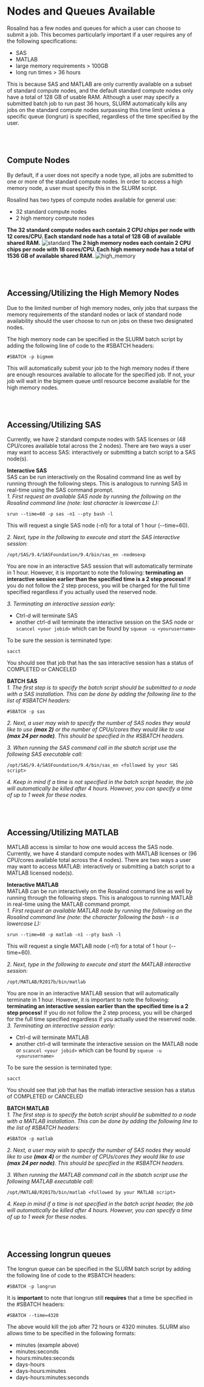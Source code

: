 # Nodes and Queues Available
Rosalind has a few nodes and queues for which a user can choose to submit a job.  This becomes particularly important if a user requires any of the following specifications:
  * SAS
  * MATLAB
  * large memory requirements > 100GB
  * long run times > 36 hours  

This is because SAS and MATLAB are only currently available on a subset of standard compute nodes, and the default standard compute nodes only have a total of 128 GB of usable RAM. Although a user may specify a submitted batch job to run past 36 hours, SLURM automatically kills any jobs on the standard compute nodes surpassing this time limit unless a specific queue (longrun) is specified, regardless of the time specified by the user.

<div class="paragraph"><p><br>
<br></p></div>

## Compute Nodes
By default, if a user does not specify a node type, all jobs are submitted to one or more of the standard compute nodes.  In order to access a high memory node, a user must specify this in the SLURM script.  

Rosalind has two types of compute nodes available for general use:
  *  32 standard compute nodes
  *  2 high memory compute nodes

**The 32 standard compute nodes each contain 2 CPU chips per node with 12 cores/CPU.  Each standard node has a total of 128 GB of available shared RAM.**
![standard](https://github.com/tbrunetti/Rosalind_HPC/blob/master/images/standard_compute_node.png)
**The 2 high memory nodes each contain 2 CPU chips per node with 18 cores/CPU. Each high memory node has a total of 1536 GB of available shared RAM.**
![high_memory](https://github.com/tbrunetti/Rosalind_HPC/blob/master/images/high_memory_compute_node.png)

<div class="paragraph"><p><br>
<br></p></div>

## Accessing/Utilizing the High Memory Nodes
Due to the limited number of high memory nodes, only jobs that surpass the memory requirements of the standard nodes or lack of standard node availability should the user choose to run on jobs on these two designated nodes.

The high memory node can be specified in the SLURM batch script by adding the following line of code to the #SBATCH headers:  
```
#SBATCH -p bigmem
```

This will automatically submit your job to the high memory nodes if there are enough resources available to allocate for the specified job.  If not, your job will wait in the bigmem queue until resource become available for the high memory nodes.

<div class="paragraph"><p><br>
<br></p></div>

## Accessing/Utilizing SAS
Currently, we have 2 standard compute nodes with SAS licenses or (48 CPU/cores available total across the 2 nodes).  There are two ways a user may want to access SAS: interactively or submitting a batch script to a SAS node(s).  

__Interactive SAS__  
SAS can be run interactively on the Rosalind command line as well by running through the following steps.  This is analogous to running SAS in real-time using the SAS command prompt.  
*1.  First request an available SAS node by running the following on the Rosalind command line (note: last character is lowercase L):*
```
srun --time=60 -p sas -n1 --pty bash -l
```
This will request a single SAS node (-n1) for a total of 1 hour (--time=60).  

*2.  Next, type in the following to execute and start the SAS interactive session:*
```
/opt/SAS/9.4/SASFoundation/9.4/bin/sas_en -nodmsexp
```
You are now in an interactive SAS session that will automatically terminate in 1 hour.  However, it is important to note the following:
__terminating an interactive session earlier than the specified time is a 2 step process!__  If you do not follow the 2 step process, you will be charged for the full time specified regardless if you actually used the reserved node.  

*3.  Terminating an interactive session early:*
  * Ctrl-d will terminate SAS
  * another ctrl-d will terminate the interactive session on the SAS node or `scancel <your jobid>` which can be found by `squeue -u <yourusername>`  

To be sure the session is terminated type:
```
sacct
```
You should see that job that has the sas interactive session has a status of COMPLETED or CANCELED


__BATCH SAS__  
*1.  The first step is to specify the batch script should be submitted to a node with a SAS installation.  This can be done by adding the following line to the list of #SBATCH headers:*
```
#SBATCH -p sas
```
*2.  Next, a user may wish to specify the number of SAS nodes they would like to use __(max 2)__ or the number of CPUs/cores they would like to use __(max 24 per node)__.  This should be specified in the #SBATCH headers.*  


*3.  When running the SAS command call in the sbatch script use the following SAS executable call:*
```
/opt/SAS/9.4/SASFoundation/9.4/bin/sas_en <followed by your SAS script>
```

*4.  Keep in mind if a time is not specified in the batch script header, the job will automatically be killed after 4 hours.  However, you can specify a time of up to 1 week for these nodes.*

<div class="paragraph"><p><br>
<br></p></div>

## Accessing/Utilizing MATLAB
MATLAB access is similar to how one would access the SAS node.  Currently, we have 4 standard compute nodes with MATLAB licenses or (96 CPU/cores available total across the 4 nodes).  There are two ways a user may want to access MATLAB: interactively or submitting a batch script to a MATLAB licensed node(s).  

__Interactive MATLAB__  
MATLAB can be run interactively on the Rosalind command line as well by running through the following steps.  This is analogous to running MATLAB in real-time using the MATLAB command prompt.  
*1.  First request an available MATLAB node by running the following on the Rosalind command line (note: the character following the bash - is a lowercase L):*
```
srun --time=60 -p matlab -n1 --pty bash -l
```
This will request a single MATLAB node (-n1) for a total of 1 hour (--time=60).  

*2.  Next, type in the following to execute and start the MATLAB interactive session:*
``` 
/opt/MATLAB/R2017b/bin/matlab
```
You are now in an interactive MATLAB session that will automatically terminate in 1 hour.  However, it is important to note the following:
__terminating an interactive session earlier than the specified time is a 2 step process!__  If you do not follow the 2 step process, you will be charged for the full time specified regardless if you actually used the reserved node.  
*3.  Terminating an interactive session early:*
  * Ctrl-d will terminate MATLAB
  * another ctrl-d will terminate the interactive session on the MATLAB node or `scancel <your jobid>` which can be found by `squeue -u <yourusername>`

To be sure the session is terminated type:
```
sacct
```
You should see that job that has the matlab interactive session has a status of COMPLETED or CANCELED


__BATCH MATLAB__  
*1.  The first step is to specify the batch script should be submitted to a node with a MATLAB installation.  This can be done by adding the following line to the list of #SBATCH headers:*
```
#SBATCH -p matlab
```
*2.  Next, a user may wish to specify the number of SAS nodes they would like to use __(max 4)__ or the number of CPUs/cores they would like to use __(max 24 per node)__.  This should be specified in the #SBATCH headers.*  

*3.  When running the MATLAB command call in the sbatch script use the following MATLAB executable call:*
```
/opt/MATLAB/R2017b/bin/matlab <followed by your MATLAB script>
```

*4.  Keep in mind if a time is not specified in the batch script header, the job will automatically be killed after 4 hours.  However, you can specify a time of up to 1 week for these nodes.*

<div class="paragraph"><p><br>
<br></p></div>


## Accessing longrun queues
The longrun queue can be specified in the SLURM batch script by adding the following line of code to the #SBATCH headers:
```
#SBATCH -p longrun
```
It is __important__ to note that longrun still __requires__ that a time be specified in the #SBATCH headers:
```
#SBATCH --time=4320
```
The above would kill the job after 72 hours or 4320 minutes. SLURM also allows time to be specified in the following formats:
  * minutes (example above)
  * minutes:seconds
  * hours:minutes:seconds
  * days-hours
  * days-hours:minutes
  * days-hours:minutes:seconds
